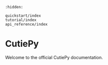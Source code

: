 ```{toctree}
:hidden:

quickstart/index
tutorial/index
api_reference/index
```

# CutiePy

Welcome to the official CutiePy documentation.
